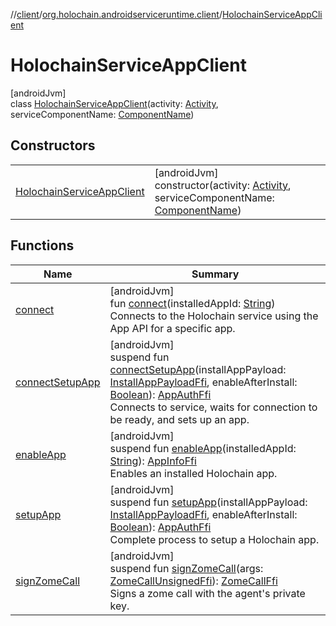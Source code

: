 //[client](../../../index.md)/[org.holochain.androidserviceruntime.client](../index.md)/[HolochainServiceAppClient](index.md)

# HolochainServiceAppClient

[androidJvm]\
class [HolochainServiceAppClient](index.md)(activity: [Activity](https://developer.android.com/reference/kotlin/android/app/Activity.html), serviceComponentName: [ComponentName](https://developer.android.com/reference/kotlin/android/content/ComponentName.html))

## Constructors

| | |
|---|---|
| [HolochainServiceAppClient](-holochain-service-app-client.md) | [androidJvm]<br>constructor(activity: [Activity](https://developer.android.com/reference/kotlin/android/app/Activity.html), serviceComponentName: [ComponentName](https://developer.android.com/reference/kotlin/android/content/ComponentName.html)) |

## Functions

| Name | Summary |
|---|---|
| [connect](connect.md) | [androidJvm]<br>fun [connect](connect.md)(installedAppId: [String](https://kotlinlang.org/api/core/kotlin-stdlib/kotlin/-string/index.html))<br>Connects to the Holochain service using the App API for a specific app. |
| [connectSetupApp](connect-setup-app.md) | [androidJvm]<br>suspend fun [connectSetupApp](connect-setup-app.md)(installAppPayload: [InstallAppPayloadFfi](../-install-app-payload-ffi/index.md), enableAfterInstall: [Boolean](https://kotlinlang.org/api/core/kotlin-stdlib/kotlin/-boolean/index.html)): [AppAuthFfi](../-app-auth-ffi/index.md)<br>Connects to service, waits for connection to be ready, and sets up an app. |
| [enableApp](enable-app.md) | [androidJvm]<br>suspend fun [enableApp](enable-app.md)(installedAppId: [String](https://kotlinlang.org/api/core/kotlin-stdlib/kotlin/-string/index.html)): [AppInfoFfi](../-app-info-ffi/index.md)<br>Enables an installed Holochain app. |
| [setupApp](setup-app.md) | [androidJvm]<br>suspend fun [setupApp](setup-app.md)(installAppPayload: [InstallAppPayloadFfi](../-install-app-payload-ffi/index.md), enableAfterInstall: [Boolean](https://kotlinlang.org/api/core/kotlin-stdlib/kotlin/-boolean/index.html)): [AppAuthFfi](../-app-auth-ffi/index.md)<br>Complete process to setup a Holochain app. |
| [signZomeCall](sign-zome-call.md) | [androidJvm]<br>suspend fun [signZomeCall](sign-zome-call.md)(args: [ZomeCallUnsignedFfi](../-zome-call-unsigned-ffi/index.md)): [ZomeCallFfi](../-zome-call-ffi/index.md)<br>Signs a zome call with the agent's private key. |